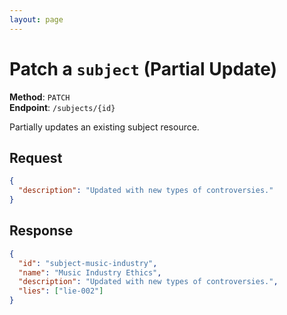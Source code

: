 ```yaml
---
layout: page
---
```


# Patch a `subject` (Partial Update)

**Method**: `PATCH`  
**Endpoint**: `/subjects/{id}`  

Partially updates an existing subject resource.

## Request

```json
{
  "description": "Updated with new types of controversies."
}
```

## Response

```json
{
  "id": "subject-music-industry",
  "name": "Music Industry Ethics",
  "description": "Updated with new types of controversies.",
  "lies": ["lie-002"]
}
```
